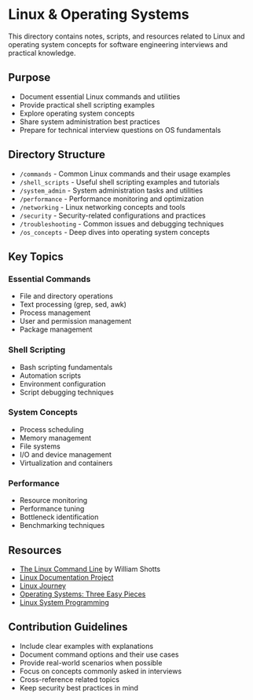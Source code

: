# Linux & Operating Systems

This directory contains notes, scripts, and resources related to Linux and operating system concepts for software engineering interviews and practical knowledge.

## Purpose

- Document essential Linux commands and utilities
- Provide practical shell scripting examples
- Explore operating system concepts
- Share system administration best practices
- Prepare for technical interview questions on OS fundamentals

## Directory Structure

- `/commands` - Common Linux commands and their usage examples
- `/shell_scripts` - Useful shell scripting examples and tutorials
- `/system_admin` - System administration tasks and utilities
- `/performance` - Performance monitoring and optimization
- `/networking` - Linux networking concepts and tools
- `/security` - Security-related configurations and practices
- `/troubleshooting` - Common issues and debugging techniques
- `/os_concepts` - Deep dives into operating system concepts

## Key Topics

### Essential Commands
- File and directory operations
- Text processing (grep, sed, awk)
- Process management
- User and permission management
- Package management

### Shell Scripting
- Bash scripting fundamentals
- Automation scripts
- Environment configuration
- Script debugging techniques

### System Concepts
- Process scheduling
- Memory management
- File systems
- I/O and device management
- Virtualization and containers

### Performance
- Resource monitoring
- Performance tuning
- Bottleneck identification
- Benchmarking techniques

## Resources

- [The Linux Command Line](http://linuxcommand.org/tlcl.php) by William Shotts
- [Linux Documentation Project](https://tldp.org/)
- [Linux Journey](https://linuxjourney.com/)
- [Operating Systems: Three Easy Pieces](https://pages.cs.wisc.edu/~remzi/OSTEP/)
- [Linux System Programming](https://www.oreilly.com/library/view/linux-system-programming/9781449341527/)

## Contribution Guidelines

- Include clear examples with explanations
- Document command options and their use cases
- Provide real-world scenarios when possible
- Focus on concepts commonly asked in interviews
- Cross-reference related topics
- Keep security best practices in mind